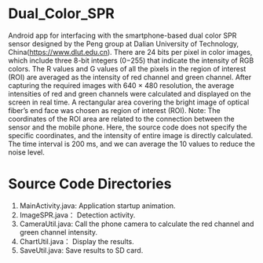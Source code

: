 # Dual_Color_SPR
Android app for interfacing with the smartphone-based dual color SPR sensor designed by the Peng group at Dalian University of Technology, China(https://www.dlut.edu.cn). There are 24 bits per pixel in color images, which include three 8-bit integers (0−255) that indicate the intensity of  RGB colors. The R values and G values of all the pixels in the region of interest (ROI) are averaged as the intensity of red channel and green channel. After capturing the required images with 640 × 480 resolution, the average intensities of red and green channels were calculated and displayed on the screen in real time. A rectangular area covering the bright image of optical fiber’s end face was chosen as region of interest (ROI). 
Note: The coordinates of the ROI area are related to the connection between the sensor and the mobile phone. Here, the source code does not specify the specific coordinates, and the intensity of entire image is directly calculated. The time interval is 200 ms, and we can average the 10 values to reduce the noise level.

# Source Code Directories
1. MainActivity.java: Application startup animation.
2. ImageSPR.java： Detection activity.
3. CameraUtil.java: Call the phone camera to calculate the red channel and green channel intensity.
4. ChartUtil.java： Display the results.
5. SaveUtil.java: Save results to SD card.
